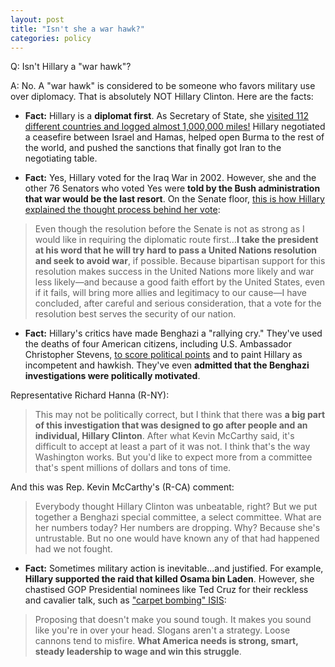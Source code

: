 ```yaml
---  
layout: post  
title: "Isn't she a war hawk?"  
categories: policy
---  
```


Q: Isn't Hillary a "war hawk"?
  
A: No. A "war hawk" is considered to be someone who favors military use over diplomacy. That is absolutely NOT Hillary Clinton. Here are the facts:

* **Fact:** Hillary is a **diplomat first**. As Secretary of State, she [visited 112 different countries and logged almost 1,000,000 miles!](https://mic.com/articles/21829/5-top-highlights-in-hillary-clinton-s-secretary-of-state-tenure#.x0B1Hndr6) Hillary negotiated a ceasefire between Israel and Hamas, helped open Burma to the rest of the world, and pushed the sanctions that finally got Iran to the negotiating table. 

* **Fact:** Yes, Hillary voted for the Iraq War in 2002. However, she and the other 76 Senators who voted Yes were **told by the Bush administration that war would be the last resort**. On the Senate floor, [this is how Hillary explained the thought process behind her vote](http://www.thepeoplesview.net/main/2016/3/20/hillary-clinton-is-not-a-hawk-foreign-policy):

> Even though the resolution before the Senate is not as strong as I would like in requiring the diplomatic route first...**I take the president at his word that he will try hard to pass a United Nations resolution and seek to avoid war**, if possible. Because bipartisan support for this resolution makes success in the United Nations more likely and war less likely—and because a good faith effort by the United States, even if it fails, will bring more allies and legitimacy to our cause—I have concluded, after careful and serious consideration, that a vote for the resolution best serves the security of our nation.

* **Fact:** Hillary's critics have made Benghazi a "rallying cry." They've used the deaths of four American citizens, including U.S. Ambassador Christopher Stevens, [to score political points](http://www.cnn.com/2015/10/14/politics/hillary-clinton-benghazi-committee/index.html) and to paint Hillary as incompetent and hawkish. They've even **admitted that the Benghazi investigations were politically motivated**.

Representative Richard Hanna (R-NY): 
> This may not be politically correct, but I think that there was **a big part of this investigation that was designed to go after people and an individual, Hillary Clinton**. After what Kevin McCarthy said, it's difficult to accept at least a part of it was not. I think that's the way Washington works. But you'd like to expect more from a committee that's spent millions of dollars and tons of time.

And this was Rep. Kevin McCarthy's (R-CA) comment: 
> Everybody thought Hillary Clinton was unbeatable, right? But we put together a Benghazi special committee, a select committee. What are her numbers today? Her numbers are dropping. Why? Because she's untrustable. But no one would have known any of that had happened had we not fought.

* **Fact:** Sometimes military action is inevitable...and justified. For example, **Hillary supported the raid that killed Osama bin Laden**. However, she chastised GOP Presidential nominees like Ted Cruz for their reckless and cavalier talk, such as ["carpet bombing" ISIS](http://www.npr.org/2016/05/17/478361999/4-things-to-know-about-hillary-clintons-approach-to-foreign-policy):

> Proposing that doesn't make you sound tough. It makes you sound like you're in over your head. Slogans aren't a strategy. Loose cannons tend to misfire. **What America needs is strong, smart, steady leadership to wage and win this struggle**.
